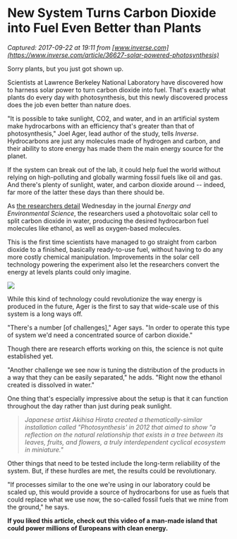 # New System Turns Carbon Dioxide into Fuel Even Better than Plants

_Captured: 2017-09-22 at 19:11 from [www.inverse.com](https://www.inverse.com/article/36627-solar-powered-photosynthesis)_

Sorry plants, but you just got shown up.

Scientists at Lawrence Berkeley National Laboratory have discovered how to harness solar power to turn carbon dioxide into fuel. That's exactly what plants do every day with photosynthesis, but this newly discovered process does the job even better than nature does.

"It is possible to take sunlight, CO2, and water, and in an artificial system make hydrocarbons with an efficiency that's greater than that of photosynthesis," Joel Ager, lead author of the study, tells _Inverse_. Hydrocarbons are just any molecules made of hydrogen and carbon, and their ability to store energy has made them the main energy source for the planet.

If the system can break out of the lab, it could help fuel the world without relying on high-polluting and globally warming fossil fuels like oil and gas. And there's plenty of sunlight, water, and carbon dioxide around -- indeed, far more of the latter these days than there should be.

As [the researchers detail](http://pubs.rsc.org/en/content/articlelanding/2017/ee/c7ee01764b#!divAbstract) Wednesday in the journal _Energy and Environmental Science_, the researchers used a photovoltaic solar cell to split carbon dioxide in water, producing the desired hydrocarbon fuel molecules like ethanol, as well as oxygen-based molecules.

This is the first time scientists have managed to go straight from carbon dioxide to a finished, basically ready-to-use fuel, without having to do any more costly chemical manipulation. Improvements in the solar cell technology powering the experiment also let the researchers convert the energy at levels plants could only imagine.

![](https://fsmedia.imgix.net/assets/43.png?auto=format%2Ccompress&w=375)

While this kind of technology could revolutionize the way energy is produced in the future, Ager is the first to say that wide-scale use of this system is a long ways off.

"There's a number [of challenges]," Ager says. "In order to operate this type of system we'd need a concentrated source of carbon dioxide."

Though there are research efforts working on this, the science is not quite established yet.

"Another challenge we see now is tuning the distribution of the products in a way that they can be easily separated," he adds. "Right now the ethanol created is dissolved in water."

One thing that's especially impressive about the setup is that it can function throughout the day rather than just during peak sunlight.

> _Japanese artist Akihisa Hirata created a thematically-similar installation called "Photosynthesis' in 2012 that aimed to show "a reflection on the natural relationship that exists in a tree between its leaves, fruits, and flowers, a truly interdependent cyclical ecosystem in miniature."_

Other things that need to be tested include the long-term reliability of the system. But, if these hurdles are met, the results could be revolutionary.

"If processes similar to the one we're using in our laboratory could be scaled up, this would provide a source of hydrocarbons for use as fuels that could replace what we use now, the so-called fossil fuels that we mine from the ground," he says.

**If you liked this article, check out this video of a man-made island that could power millions of Europeans with clean energy.**
